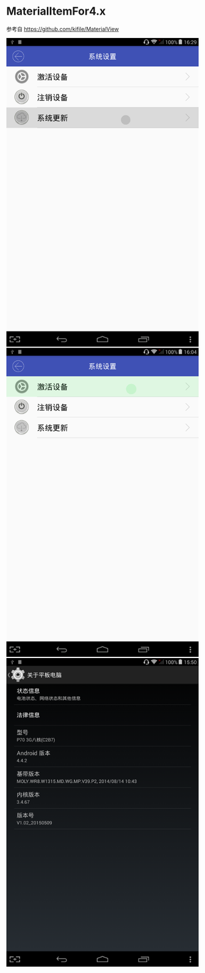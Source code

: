 # MaterialItemFor4.x
参考自 https://github.com/kifile/MaterialView

![Alt text](/gif/phone3.gif)
![Alt text](/gif/phone2.gif)
![Alt text](/gif/phone1.png)

